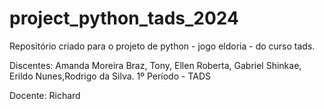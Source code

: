 # project_python_tads_2024
 Repositório criado para o projeto de python - jogo eldoria - do curso tads.

Discentes: Amanda Moreira Braz, Tony, Ellen Roberta, Gabriel Shinkae, Erildo Nunes,Rodrigo da Silva.
1º Período - TADS

Docente: Richard

